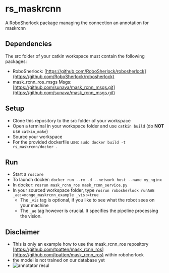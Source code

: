 # rs_maskrcnn
A RoboSherlock package managing the connection an annotation for maskrcnn 

## Dependencies
The src folder of your catkin workspace must contain the following packages:
* RoboSherlock: [https://github.com/RoboSherlock/robosherlock](https://github.com/RoboSherlock/robosherlock)
* mask_rcnn_ros_msgs Msgs: [https://github.com/sunava/mask_rcnn_msgs.git](https://github.com/sunava/mask_rcnn_msgs.git)

## Setup
* Clone this repository to the src folder of your workspace
* Open a terminal in your workspace folder and use `catkin build` (do **NOT** use `catkin_make`)
* Source your workspace
* For the provided dockerfile use: `sudo docker build -t rs_maskrcnn/docker .`

## Run
* Start a `roscore`
* To launch docker: `docker run --rm -d --network host --name my_nginx `
* In docker: `rosrun mask_rcnn_ros mask_rcnn_service.py`
*  In your sourced workspace folder, type `rosrun robosherlock runAAE _ae:=mongo_maskrcnn_example _vis:=true`
    * The `_vis` tag is optional, if you like to see what the robot sees on your machine
    * The `_ae` tag however is crucial. It specifies the pipeline processing the vision. 

## Disclaimer
* This is only an example how to use the mask_rcnn_ros repository [https://github.com/tpatten/mask_rcnn_ros](https://github.com/tpatten/mask_rcnn_ros) within roboherlock
* the model is not trained on our database yet
* ![annotator resul](https://github.com/sunava/rs_maskrcnn/blob/main/maskrcnnannotator.png)
